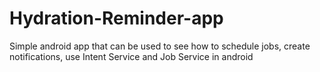 # Hydration-Reminder-app
Simple android app that can be used to see how to schedule jobs, create notifications, use Intent Service and Job Service in android
